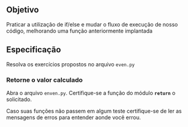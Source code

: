 ## Objetivo

Praticar a utilização de if/else e mudar o fluxo de execução de nosso código, melhorando uma função anteriormente implantada

## Especificação

Resolva os exercícios propostos no arquivo `even.py`

### Retorne o valor calculado

Abra o arquivo `enven.py`. Certifique-se a função do módulo **`return`** o solicitado.

Caso suas funções não passem em algum teste certifique-se de ler as mensagens de erros para entender aonde você errou.
